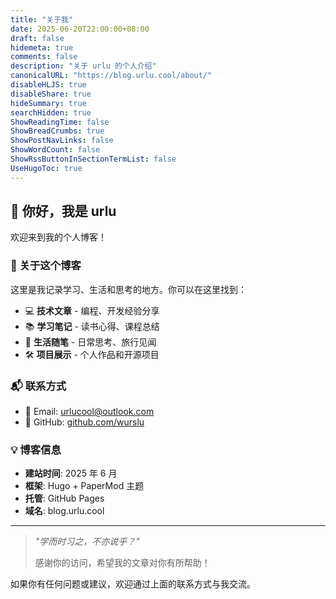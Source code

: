 ```yaml
---
title: "关于我"
date: 2025-06-20T22:00:00+08:00
draft: false
hidemeta: true
comments: false
description: "关于 urlu 的个人介绍"
canonicalURL: "https://blog.urlu.cool/about/"
disableHLJS: true
disableShare: true
hideSummary: true
searchHidden: true
ShowReadingTime: false
ShowBreadCrumbs: true
ShowPostNavLinks: false
ShowWordCount: false
ShowRssButtonInSectionTermList: false
UseHugoToc: true
---
```


## 👋 你好，我是 urlu

欢迎来到我的个人博客！

### 🚀 关于这个博客

这里是我记录学习、生活和思考的地方。你可以在这里找到：

- 💻 **技术文章** - 编程、开发经验分享
- 📚 **学习笔记** - 读书心得、课程总结
- 🌱 **生活随笔** - 日常思考、旅行见闻
- 🛠️ **项目展示** - 个人作品和开源项目

### 📬 联系方式

- 📧 Email: [urlucool@outlook.com](mailto:your.email@example.com)
- 🐙 GitHub: [github.com/wurslu](https://github.com/wurslu)

### 💡 博客信息

- **建站时间**: 2025 年 6 月
- **框架**: Hugo + PaperMod 主题
- **托管**: GitHub Pages
- **域名**: blog.urlu.cool

---

> _"学而时习之，不亦说乎？"_
>
> 感谢你的访问，希望我的文章对你有所帮助！

如果你有任何问题或建议，欢迎通过上面的联系方式与我交流。
